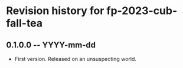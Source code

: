 # Revision history for fp-2023-cub-fall-tea

## 0.1.0.0 -- YYYY-mm-dd

* First version. Released on an unsuspecting world.
